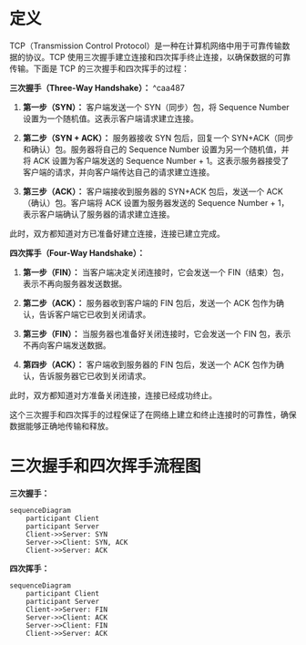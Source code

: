 # 定义

TCP（Transmission Control Protocol）是一种在计算机网络中用于可靠传输数据的协议。TCP 使用三次握手建立连接和四次挥手终止连接，以确保数据的可靠传输。下面是 TCP 的三次握手和四次挥手的过程：

**三次握手（Three-Way Handshake）：** ^caa487

1. **第一步（SYN）：** 客户端发送一个 SYN（同步）包，将 Sequence Number 设置为一个随机值。这表示客户端请求建立连接。

2. **第二步（SYN + ACK）：** 服务器接收 SYN 包后，回复一个 SYN+ACK（同步和确认）包。服务器将自己的 Sequence Number 设置为另一个随机值，并将 ACK 设置为客户端发送的 Sequence Number + 1。这表示服务器接受了客户端的请求，并向客户端传达自己的请求建立连接。

3. **第三步（ACK）：** 客户端接收到服务器的 SYN+ACK 包后，发送一个 ACK（确认）包。客户端将 ACK 设置为服务器发送的 Sequence Number + 1，表示客户端确认了服务器的请求建立连接。

此时，双方都知道对方已准备好建立连接，连接已建立完成。

**四次挥手（Four-Way Handshake）：**

1. **第一步（FIN）：** 当客户端决定关闭连接时，它会发送一个 FIN（结束）包，表示不再向服务器发送数据。

2. **第二步（ACK）：** 服务器收到客户端的 FIN 包后，发送一个 ACK 包作为确认，告诉客户端它已收到关闭请求。

3. **第三步（FIN）：** 当服务器也准备好关闭连接时，它会发送一个 FIN 包，表示不再向客户端发送数据。

4. **第四步（ACK）：** 客户端收到服务器的 FIN 包后，发送一个 ACK 包作为确认，告诉服务器它已收到关闭请求。

此时，双方都知道对方准备关闭连接，连接已经成功终止。

这个三次握手和四次挥手的过程保证了在网络上建立和终止连接时的可靠性，确保数据能够正确地传输和释放。

# 三次握手和四次挥手流程图

**三次握手：**
```mermaid
sequenceDiagram
    participant Client
    participant Server
    Client->>Server: SYN
    Server->>Client: SYN, ACK
    Client->>Server: ACK
```

**四次挥手：**
```mermaid
sequenceDiagram
    participant Client
    participant Server
    Client->>Server: FIN
    Server->>Client: ACK
    Server->>Client: FIN
    Client->>Server: ACK
```

